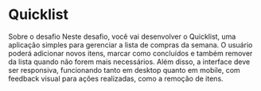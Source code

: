# Quicklist
Sobre o desafio
Neste desafio, você vai desenvolver o Quicklist, uma aplicação simples para gerenciar a lista de compras da semana. O usuário poderá adicionar novos itens, marcar como concluídos e também remover da lista quando não forem mais necessários. Além disso, a interface deve ser responsiva, funcionando tanto em desktop quanto em mobile, com feedback visual para ações realizadas, como a remoção de itens.

